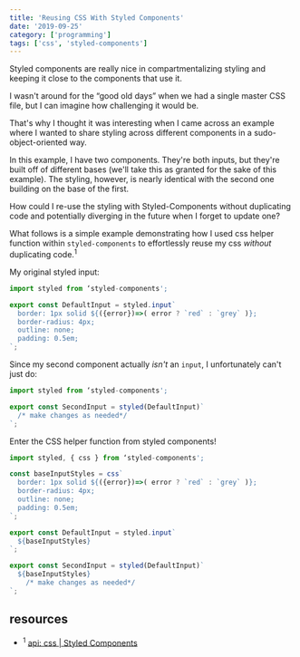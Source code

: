 ```yaml
---
title: 'Reusing CSS With Styled Components'
date: '2019-09-25'
category: ['programming']
tags: ['css', 'styled-components']
---
```


Styled components are really nice in compartmentalizing styling and keeping it close to the components that use it.

I wasn't around for the “good old days” when we had a single master CSS file, but I can imagine how challenging it would be.

That's why I thought it was interesting when I came across an example where I wanted to share styling across different components in a sudo-object-oriented way.

In this example, I have two components. They're both inputs, but they're built off of different bases (we'll take this as granted for the sake of this example). The styling, however, is nearly identical with the second one building on the base of the first.

How could I re-use the styling with Styled-Components without duplicating code and potentially diverging in the future when I forget to update one?

What follows is a simple example demonstrating how I used css helper function within `styled-components` to effortlessly reuse my css _without_ duplicating code.<sup>1</sup>

My original styled input:

```javascript
import styled from ‘styled-components';

export const DefaultInput = styled.input`
  border: 1px solid ${({error})=>( error ? `red` : `grey` )};
  border-radius: 4px;
  outline: none;
  padding: 0.5em;
`;
```

Since my second component actually _isn't_ an `input`, I unfortunately can't just do:

```javascript
import styled from ‘styled-components';

export const SecondInput = styled(DefaultInput)`
  /* make changes as needed*/
`;
```

Enter the CSS helper function from styled components!

```javascript
import styled, { css } from ‘styled-components';

const baseInputStyles = css`
  border: 1px solid ${({error})=>( error ? `red` : `grey` )};
  border-radius: 4px;
  outline: none;
  padding: 0.5em;
`;

export const DefaultInput = styled.input`
  ${baseInputStyles}
`;

export const SecondInput = styled(DefaultInput)`
  ${baseInputStyles}
	/* make changes as needed*/
`;

```

## resources

- <sup>1</sup> [api: css | Styled Components](https://www.styled-components.com/docs/api#css)
